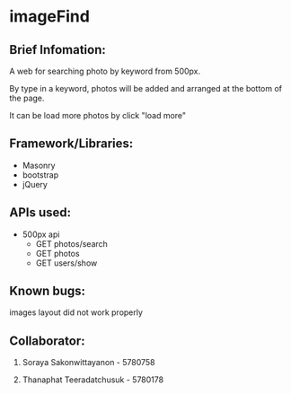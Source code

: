 # imageFind
## Brief Infomation:
  A web for searching photo by keyword from 500px.

  By type in a keyword, photos will be added and arranged at the bottom of the page.

  It can be load more photos by click "load more"
## Framework/Libraries:
* Masonry
* bootstrap
* jQuery

## APIs used:
* 500px api
  * GET photos/search
  * GET photos
  * GET users/show

## Known bugs:
  images layout did not work properly
  
## Collaborator:
1) Soraya Sakonwittayanon - 5780758

2) Thanaphat Teeradatchusuk - 5780178
